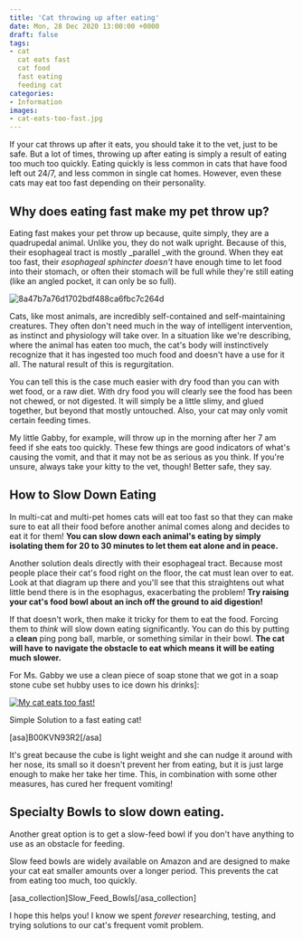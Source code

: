 ```yaml
---
title: 'Cat throwing up after eating'
date: Mon, 28 Dec 2020 13:00:00 +0000
draft: false
tags:
- cat
  cat eats fast
  cat food
  fast eating
  feeding cat
categories:
- Information
images:
- cat-eats-too-fast.jpg
---
```


If your cat throws up after it eats, you should take it to the vet, just to be safe. But a lot of times, throwing up after eating is simply a result of eating too much too quickly. Eating quickly is less common in cats that have food left out 24/7, and less common in single cat homes. However, even these cats may eat too fast depending on their personality.

Why does eating fast make my pet throw up?
------------------------------------------

Eating fast makes your pet throw up because, quite simply, they are a quadrupedal animal. Unlike you, they do not walk upright. Because of this, their esophageal tract is mostly _parallel _with the ground. When they eat too fast, their _esophageal sphincter doesn't_ have enough time to let food into their stomach, or often their stomach will be full while they're still eating (like an angled pocket, it can only be so full).

![8a47b7a76d1702bdf488ca6fbc7c264d](a47b7a76d1702bdf488ca6fbc7c264d-1.jpg)

Cats, like most animals, are incredibly self-contained and self-maintaining creatures. They often don't need much in the way of intelligent intervention, as instinct and physiology will take over. In a situation like we're describing, where the animal has eaten too much, the cat's body will instinctively recognize that it has ingested too much food and doesn't have a use for it all. The natural result of this is regurgitation.

You can tell this is the case much easier with dry food than you can with wet food, or a raw diet. With dry food you will clearly see the food has been not chewed, or not digested. It will simply be a little slimy, and glued together, but beyond that mostly untouched. Also, your cat may only vomit certain feeding times.

My little Gabby, for example, will throw up in the morning after her 7 am feed if she eats too quickly. These few things are good indicators of what's causing the vomit, and that it may not be as serious as you think. If you're unsure, always take your kitty to the vet, though! Better safe, they say.

How to Slow Down Eating
-----------------------

In multi-cat and multi-pet homes cats will eat too fast so that they can make sure to eat all their food before another animal comes along and decides to eat it for them! **You can slow down each animal's eating by simply isolating them for 20 to 30 minutes to let them eat alone and in peace.**

Another solution deals directly with their esophageal tract. Because most people place their cat's food right on the floor, the cat must lean over to eat. Look at that diagram up there and you'll see that this straightens out what little bend there is in the esophagus, exacerbating the problem! **Try raising your cat's food bowl about an inch off the ground to aid digestion!**

If that doesn't work, then make it tricky for them to eat the food. Forcing them to _think_ will slow down eating significantly. You can do this by putting a **clean** ping pong ball, marble, or something similar in their bowl. **The cat will have to navigate the obstacle to eat which means it will be eating much slower.**

For Ms. Gabby we use a clean piece of soap stone that we got in a soap stone cube set hubby uses to ice down his drinks\]:

[![My cat eats too fast!](cat-eats-fast-solution-1.jpg)](http://amzn.to/1Skul8v)

Simple Solution to a fast eating cat!

\[asa\]B00KVN93R2\[/asa\]

It's great because the cube is light weight and she can nudge it around with her nose, its small so it doesn't prevent her from eating, but it is just large enough to make her take her time. This, in combination with some other measures, has cured her frequent vomiting!

Specialty Bowls to slow down eating.
------------------------------------

Another great option is to get a slow-feed bowl if you don't have anything to use as an obstacle for feeding.

Slow feed bowls are widely available on Amazon and are designed to make your cat eat smaller amounts over a longer period. This prevents the cat from eating too much, too quickly.

\[asa\_collection\]Slow\_Feed\_Bowls\[/asa\_collection\]

I hope this helps you! I know we spent _forever_ researching, testing, and trying solutions to our cat's frequent vomit problem.
